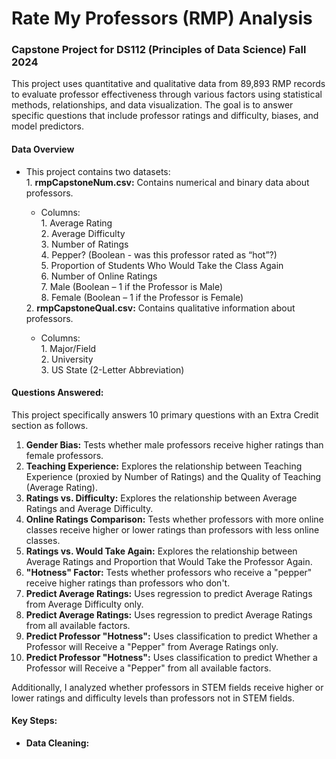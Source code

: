 # Rate My Professors (RMP) Analysis

<h3>Capstone Project for DS112 (Principles of Data Science) Fall 2024</h3>

This project uses quantitative and qualitative data from 89,893 RMP records to evaluate professor effectiveness through various factors using statistical methods, relationships, and data visualization. The goal is to answer specific questions that include professor ratings and difficulty, biases, and model predictors.

<h4><b>Data Overview</b></h4>
<ul>
  <li>This project contains two datasets:</li>
  1. <b>rmpCapstoneNum.csv:</b> Contains numerical and binary data about professors.
  <ul>
    <li>Columns:</li>
      1. Average Rating<br>
      2. Average Difficulty<br>
      3. Number of Ratings<br>
      4. Pepper? (Boolean - was this professor rated as “hot”?)<br>
      5. Proportion of Students Who Would Take the Class Again<br>
      6. Number of Online Ratings<br>
      7. Male (Boolean – 1 if the Professor is Male)<br>
      8. Female (Boolean – 1 if the Professor is Female)
  </ul>
    2. <b>rmpCapstoneQual.csv:</b> Contains qualitative information about professors.
    <ul>
    <li>Columns:</li>
        1. Major/Field<br>
        2. University<br>
        3. US State (2-Letter Abbreviation)
    </ul>
</ul>

<h4>Questions Answered:</h4>
<p>This project specifically answers 10 primary questions with an Extra Credit section as follows.</p>
<ol>
  <li><b>Gender Bias:</b> Tests whether male professors receive higher ratings than female professors.</li>
  <li><b>Teaching Experience:</b> Explores the relationship between Teaching Experience (proxied by Number of Ratings) and the Quality of Teaching (Average Rating).</li>
  <li><b>Ratings vs. Difficulty:</b> Explores the relationship between Average Ratings and Average Difficulty.</li>
  <li><b>Online Ratings Comparison:</b> Tests whether professors with more online classes receive higher or lower ratings than professors with less online classes.</li>
  <li><b>Ratings vs. Would Take Again:</b> Explores the relationship between Average Ratings and Proportion that Would Take the Professor Again.</li>
  <li><b>"Hotness" Factor:</b> Tests whether professors who receive a "pepper" receive higher ratings than professors who don't.</li>
  <li><b>Predict Average Ratings:</b> Uses regression to predict Average Ratings from Average Difficulty only.</li>
  <li><b>Predict Average Ratings:</b> Uses regression to predict Average Ratings from all available factors.</li>
  <li><b>Predict Professor "Hotness":</b> Uses classification to predict Whether a Professor will Receive a "Pepper" from Average Ratings only.</li>
  <li><b>Predict Professor "Hotness":</b> Uses classification to predict Whether a Professor will Receive a "Pepper" from all available factors.</li>
</ol>
<p>Additionally, I analyzed whether professors in STEM fields receive higher or lower ratings and difficulty levels than professors not in STEM fields.</p>

<h4>Key Steps:</h4>
<ul>
  <li><b>Data Cleaning:</b></li>
  
</ul>
